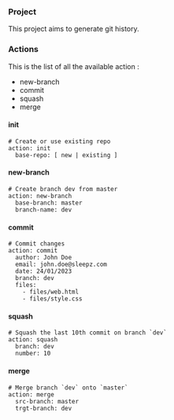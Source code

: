 ### Project

This project aims to generate git history.

### Actions

This is the list of all the available action :
- new-branch
- commit
- squash
- merge

#### init

```
# Create or use existing repo
action: init
  base-repo: [ new | existing ]
```

#### new-branch
```
# Create branch dev from master
action: new-branch
  base-branch: master
  branch-name: dev
```

#### commit

```
# Commit changes
action: commit
  author: John Doe
  email: john.doe@sleepz.com
  date: 24/01/2023
  branch: dev
  files:
    - files/web.html
    - files/style.css
```

#### squash

```
# Squash the last 10th commit on branch `dev`
action: squash
  branch: dev
  number: 10
```

#### merge

```
# Merge branch `dev` onto `master`
action: merge
  src-branch: master
  trgt-branch: dev
```
